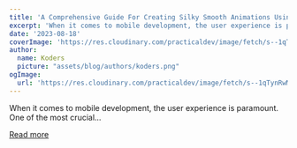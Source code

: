 ```yaml
---
title: 'A Comprehensive Guide For Creating Silky Smooth Animations Using Flutter.'
excerpt: 'When it comes to mobile development, the user experience is paramount.  One of the most crucial...'
date: '2023-08-18'
coverImage: 'https://res.cloudinary.com/practicaldev/image/fetch/s--1qTynRwM--/c_imagga_scale,f_auto,fl_progressive,h_420,q_auto,w_1000/https://dev-to-uploads.s3.amazonaws.com/uploads/articles/35ao5hdqwpi5ah130qm7.png'
author:
  name: Koders
  picture: "assets/blog/authors/koders.png"
ogImage:
  url: 'https://res.cloudinary.com/practicaldev/image/fetch/s--1qTynRwM--/c_imagga_scale,f_auto,fl_progressive,h_420,q_auto,w_1000/https://dev-to-uploads.s3.amazonaws.com/uploads/articles/35ao5hdqwpi5ah130qm7.png'
---
```


When it comes to mobile development, the user experience is paramount.  One of the most crucial...

[Read more](https://dev.to/yatendra2001/a-comprehensive-guide-for-creating-silky-smooth-animations-using-flutter-1fmj)
